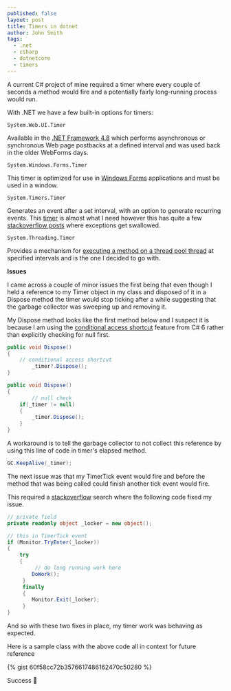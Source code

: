 ```yaml
---
published: false
layout: post
title: Timers in dotnet
author: John Smith
tags:
  - .net
  - csharp
  - dotnetcore
  - timers
---
```

A current C# project of mine required a timer where every couple of seconds a method would fire and a potentially fairly long-running process would run.

With .NET we have a few built-in options for timers: 

`System.Web.UI.Timer`

Available in the [.NET Framework 4.8](https://docs.microsoft.com/en-us/dotnet/api/system.web.ui.timer?redirectedfrom=MSDN&view=netframework-4.8&viewFallbackFrom=netcore-3.1) which performs asynchronous or synchronous Web page postbacks at a defined interval and was used back in the older WebForms days.

`System.Windows.Forms.Timer`

This timer is optimized for use in [Windows Forms](https://docs.microsoft.com/en-us/dotnet/api/system.windows.forms.timer?view=netcore-3.1) applications and must be used in a window.

`System.Timers.Timer` 

Generates an event after a set interval, with an option to generate recurring events. This [timer](https://docs.microsoft.com/en-us/dotnet/api/system.timers.timer?redirectedfrom=MSDN&view=netcore-3.1) is almost what I need however this has quite a few [stackoverflow posts](https://stackoverflow.com/questions/46176486/system-timers-timer-crashes-on-exception-thrown) where exceptions get swallowed. 

`System.Threading.Timer`

Provides a mechanism for [executing a method on a thread pool thread](https://docs.microsoft.com/en-us/dotnet/api/system.threading.timer?redirectedfrom=MSDN&view=netcore-3.1) at specified intervals and is the one I decided to go with. 

**Issues**

I came across a couple of minor issues the first being that even though I held a reference to my Timer object in my class and disposed of it in a Dispose method the timer would stop ticking after a while suggesting that the garbage collector was sweeping up and removing it. 

My Dispose method looks like the first method below and I suspect it is because I am using the [conditional access shortcut](https://www.c-sharpcorner.com/code/275/conditional-access-in-C-Sharp-6-0.aspx) feature from C# 6 rather than explicitly checking for null first.

```cs
public void Dispose()
{ 
	// conditional access shortcut
    	_timer?.Dispose(); 
} 

public void Dispose()
{ 
    	// null check
	if(_timer != null)
	{
		_timer.Dispose(); 
	}
} 
```
A workaround is to tell the garbage collector to not collect this reference by using this line of code in timer's elapsed method.

```cs
GC.KeepAlive(_timer);
```

The next issue was that my TimerTick event would fire and before the method that was being called could finish another tick event would fire.  

This required a [stackoverflow](https://stackoverflow.com/a/13267259/2041) search where the following code fixed my issue.

```cs
// private field
private readonly object _locker = new object();

// this in TimerTick event
if (Monitor.TryEnter(_locker))
{
	try
	{
		 // do long running work here
	 	DoWork();
	 }
	 finally
	 {
	 	Monitor.Exit(_locker);
	 }
}
```
And so with these two fixes in place, my timer work was behaving as expected. 

Here is a sample class with the above code all in context for future reference

{% gist 60f58cc72b3576617486162470c50280 %}

Success 🎉
